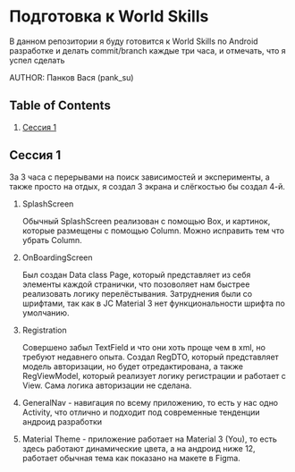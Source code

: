 # Подготовка к World Skills

В данном репозитории я буду готовится к World Skills по Android разработке и делать commit/branch каждые три часа, и отмечать, что я успел сделать

AUTHOR: Панков Вася (pank_su)


## Table of Contents

1.  [Сессия 1](#orgcc32aa4)



<a id="orgcc32aa4"></a>

## Сессия 1

За 3 часа с перерывами на поиск зависимостей и эксперименты, а также просто на отдых,
я создал 3 экрана и слёгкостью бы создал 4-й.

1.  SplashScreen
    
    Обычный SplashScreen реализован с помощью Box, и картинок, которые размещены с помощью Column.
    Можно исправить тем что убрать Column.

2.  OnBoardingScreen
    
    Был создан Data class Page,
    который представляет из себя элементы каждой странички, что позоволяет
    нам быстрее реализовать логику перелёстывания. Затруднения были со шрифтами,
    так как в JC Material 3 нет функциональности шрифта по умолчанию.

3.  Registration
    
    Совершено забыл TextField и что они хоть проще чем в xml, но требуют недавнего опыта.
    Создал RegDTO, который представляет модель авторизации, но будет отредактирована, а также
    RegViewModel, который реализует логику регистрации и работает с View. Сама логика авторизации не
    сделана.

4.  GeneralNav - навигация по всему приложению, то есть у нас одно Activity, что отлично и подходит
    под современные тенденции андроид разработки

5.  Material Theme - приложение работает на Material 3 (You), то есть здесь работают динамические цвета, а
    на андроид ниже 12, работает обычная тема как показано на макете в Figma.

